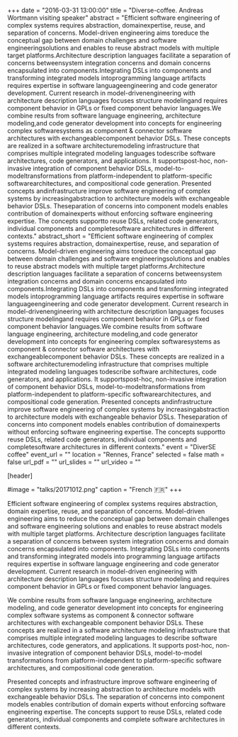 +++
date = "2016-03-31 13:00:00"
title = "Diverse-coffee.  Andreas Wortmann visiting speaker"
abstract = "Efficient software engineering of complex systems requires abstraction, domainexpertise, reuse, and separation of concerns. Model-driven engineering aims toreduce the conceptual gap between domain challenges and software engineeringsolutions and enables to reuse abstract models with multiple target platforms.Architecture description languages facilitate a separation of concerns betweensystem integration concerns and domain concerns encapsulated into components.Integrating DSLs into components and transforming integrated models intoprogramming language artifacts requires expertise in software languageengineering and code generator development. Current research in model-drivenengineering with architecture description languages focuses structure modelingand requires component behavior in GPLs or fixed component behavior languages.We combine results from software language engineering, architecture modeling,and code generator development into concepts for engineering complex softwaresystems as component & connector software architectures with exchangeablecomponent behavior DSLs. These concepts are realized in a software architecturemodeling infrastructure that comprises multiple integrated modeling languages todescribe software architectures, code generators, and applications. It supportspost-hoc, non-invasive integration of component behavior DSLs, model-to-modeltransformations from platform-independent to platform-specific softwarearchitectures, and compositional code generation. Presented concepts andinfrastructure improve software engineering of complex systems by increasingabstraction to architecture models with exchangeable behavior DSLs. Theseparation of concerns into component models enables contribution of domainexperts without enforcing software engineering expertise. The concepts supportto reuse DSLs, related code generators, individual components and completesoftware architectures in different contexts."
abstract_short = "Efficient software engineering of complex systems requires abstraction, domainexpertise, reuse, and separation of concerns. Model-driven engineering aims toreduce the conceptual gap between domain challenges and software engineeringsolutions and enables to reuse abstract models with multiple target platforms.Architecture description languages facilitate a separation of concerns betweensystem integration concerns and domain concerns encapsulated into components.Integrating DSLs into components and transforming integrated models intoprogramming language artifacts requires expertise in software languageengineering and code generator development. Current research in model-drivenengineering with architecture description languages focuses structure modelingand requires component behavior in GPLs or fixed component behavior languages.We combine results from software language engineering, architecture modeling,and code generator development into concepts for engineering complex softwaresystems as component & connector software architectures with exchangeablecomponent behavior DSLs. These concepts are realized in a software architecturemodeling infrastructure that comprises multiple integrated modeling languages todescribe software architectures, code generators, and applications. It supportspost-hoc, non-invasive integration of component behavior DSLs, model-to-modeltransformations from platform-independent to platform-specific softwarearchitectures, and compositional code generation. Presented concepts andinfrastructure improve software engineering of complex systems by increasingabstraction to architecture models with exchangeable behavior DSLs. Theseparation of concerns into component models enables contribution of domainexperts without enforcing software engineering expertise. The concepts supportto reuse DSLs, related code generators, individual components and completesoftware architectures in different contexts."
event = "DiverSE coffee"
event_url = ""
location = "Rennes, France"
selected = false
math = false
url_pdf = ""
url_slides = ""
url_video = ""


[header]

#image = "talks/20171012.png"
caption = "French :fr:"
+++


Efficient software engineering of complex systems requires abstraction, 
domain expertise, reuse, and separation of concerns. Model-driven 
engineering aims to reduce the conceptual gap between domain challenges 
and software engineering solutions and enables to reuse abstract models 
with multiple target platforms. Architecture description languages 
facilitate a separation of concerns between system integration concerns 
and domain concerns encapsulated into components. Integrating DSLs into 
components and transforming integrated models into programming language 
artifacts requires expertise in software language engineering and code 
generator development. Current research in model-driven engineering 
with architecture description languages focuses structure modeling and 
requires component behavior in GPLs or fixed component behavior 
languages.

We combine results from software language engineering, architecture 
modeling, and code generator development into concepts for engineering 
complex software systems as component & connector software architectures 
with exchangeable component behavior DSLs. These concepts are realized 
in a software architecture modeling infrastructure that comprises 
multiple integrated modeling languages to describe software 
architectures, code generators, and applications. It supports post-hoc, 
non-invasive integration of component behavior DSLs, model-to-model 
transformations from platform-independent to platform-specific software 
architectures, and compositional code generation. 

Presented concepts and infrastructure improve software engineering of 
complex systems by increasing abstraction to architecture models with 
exchangeable behavior DSLs. The separation of concerns into component 
models enables contribution of domain experts without enforcing 
software engineering expertise. The concepts support to reuse DSLs, 
related code generators, individual components and complete software 
architectures in different contexts.
